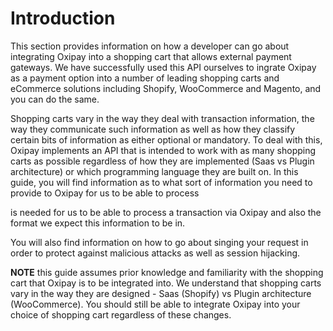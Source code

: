 # Introduction

This section provides information on how a developer can go about integrating Oxipay into a shopping cart that allows external payment gateways. We have successfully used this API ourselves to ingrate Oxipay as a payment option into a number of leading shopping carts and eCommerce solutions including Shopify, WooCommerce and Magento, and you can do the same.

Shopping carts vary in the way they deal with transaction information, the way they communicate such information as well as how they classify certain bits of information as either optional or mandatory. To deal with this, Oxipay implements an API that is intended to work with as many shopping carts as possible regardless of how they are implemented (Saas vs Plugin architecture) or which programming language they are built on. In this guide, you will find information as to what sort of information you need to provide to Oxipay for us to be able to process 

 is needed for us to be able to process a transaction via Oxipay and also the format we expect this information to be in.

You will also find information on how to go about singing your request in order to protect against malicious attacks as well as session hijacking.

**NOTE** this guide assumes prior knowledge and familiarity with the shopping cart that Oxipay is to be integrated into. We understand that shopping carts vary in the way they are designed - Saas (Shopify) vs Plugin architecture (WooCommerce). You should still be able to integrate Oxipay into your choice of shopping cart regardless of these changes.
